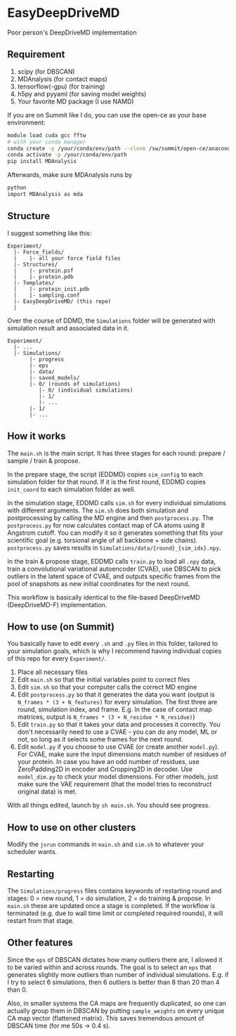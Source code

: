 # EasyDeepDriveMD
Poor person's DeepDriveMD implementation


## Requirement

1. scipy (for DBSCAN)
1. MDAnalysis (for contact maps)
1. tensorflow(-gpu) (for training)
1. h5py and pyyaml (for saving model weights)
1. Your favorite MD package (I use NAMD)

If you are on Summit like I do, you can use the open-ce as your base environment:

```bash
module load cuda gcc fftw
# with your conda manager
conda create -p /your/conda/env/path --clone /sw/summit/open-ce/anaconda-base/envs/open-ce-1.5.2-py39-0
conda activate -p /your/conda/env/path
pip install MDAnalysis
```

Afterwards, make sure MDAnalysis runs by
```bash
python
import MDAnalysis as mda
```

## Structure

I suggest something like this:

```
Experiment/
  |- Force_fields/
  |    |- all your force field files
  |- Structures/
  |    |- protein.psf
  |    |- protein.pdb
  |- Templates/
  |    |- protein_init.pdb
  |    |- sampling.conf
  |- EasyDeepDriveMD/ (this repo)
  |
```

Over the course of DDMD, the `Simulations` folder will be generated with simulation result and associated data in it.

```
Experiment/
  |- ...
  |- Simulations/
       |- progress
       |- eps
       |- data/
       |- saved_models/
       |- 0/ (rounds of simulations)
          |- 0/ (individual simulations)
          |- 1/
          |- ...
       |- 1/
       |- ...
```

## How it works

The `main.sh` is the main script. It has three stages for each round: prepare / sample / train & propose.

In the prepare stage, the script (EDDMD) copies `sim_config` to each simulation folder for that round.
If it is the first round, EDDMD copies `init_coord` to each simulation folder as well.

In the simulation stage, EDDMD calls `sim.sh` for every individual simulations with different arguments.
The `sim.sh` does both simulation and postprocessing by calling the MD engine and then `postprocess.py`.
The `postprocess.py` for now calculates contact map of CA atoms using 8 Angstrom cutoff.
You can modify it so it generates something that fits your scientific goal 
(e.g. torsional angle of all backbone + side chains).
`postprocess.py` saves results in `Simulations/data/{round}_{sim_idx}.npy`.

In the train & propose stage, EDDMD calls `train.py` to load all `.npy` data, train a convolutional 
variational autoencoder (CVAE), use DBSCAN to pick outliers in the latent space of CVAE, and 
outputs specific frames from the pool of snapshots as new initial coordinates for the next round.

This workflow is basically identical to the file-based DeepDriveMD (DeepDriveMD-F) implementation.


## How to use (on Summit)

You basically have to edit every `.sh` and `.py` files in this folder, tailored to your simulation goals,
which is why I recommend having individual copies of this repo for every `Experiment/`.

1. Place all necessary files
1. Edit `main.sh` so that the initial variables point to correct files
1. Edit `sim.sh` so that your computer calls the correct MD engine
1. Edit `postprocess.py` so that it generates the data you want 
(output is `N_frames * (3 + N_features)` for every simulation. 
The first three are round, simulation index, and frame. 
E.g. In the case of contact map matrices, output is `N_frames * (3 + N_residue * N_residue)`)
1. Edit `train.py` so that it takes your data and processes it correctly. 
You don't necessarily need to use a CVAE - you can do any model, ML or not, 
so long as it selects some frames for the next round.
1. Edit `model.py` if you choose to use CVAE (or create another `model.py`).
For CVAE, make sure the input dimensions match number of residues of your protein.
In case you have an odd number of residues, use ZeroPadding2D in encoder and Cropping2D in decoder. 
Use `model_dim.py` to check your model dimensions.
For other models, just make sure the VAE requirement (that the model tries to reconstruct original data) is met.

With all things edited, launch by `sh main.sh`. You should see progress.


## How to use on other clusters

Modify the `jsrun` commands in `main.sh` and `sim.sh` to whatever your scheduler wants.

## Restarting

The `Simulations/progress` files contains keywords of restarting round and stages: 
0 = new round, 1 = do simulation, 2 = do training & propose.
In `main.sh` these are updated once a stage is completed. 
If the workflow is terminated (e.g. due to wall time limit or completed required rounds),
it will restart from that stage.

## Other features

Since the `eps` of DBSCAN dictates how many outliers there are, I allowed it to be varied within and across rounds.
The goal is to select an `eps` that generates slightly more outliers than number of individual simulations.
E.g. if I try to select 6 simulations, then 6 outliers is better than 8 than 20 than 4 than 0.

Also, in smaller systems the CA maps are frequently duplicated,
so one can actually group them in DBSCAN by putting `sample_weights`
on every unique CA map vector (flattened matrix). 
This saves tremendous amount of DBSCAN time (for me 50s -> 0.4 s).


